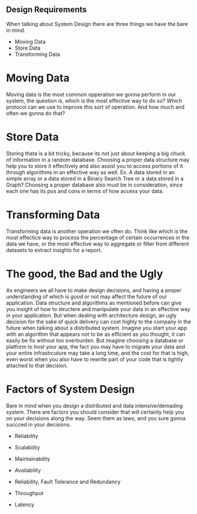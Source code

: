 ## Design Requirements

When talking about System Design there are three things we have the bare in mind.

- Moving Data
- Store Data
- Transforming Data

# Moving Data

Moving data is the most common opperation we gonna perform in our system, the question is, which is the most effective way to do so?
Which protocol can we use to improve this sort of operation. And how much and often we gonna do that?

# Store Data

Storing thata is a bit tricky, because its not just about keeping a big chuck of information in a random database.
Choosing a proper data structure may help you to store it effectively and also assist you to access portions of it through algorithms in an effective way as well.
Ex. A data stored in an simple array or a data stored in a Binary Search Tree or a data stored in a Graph?
Choosing a proper database also must be in consideration, since each one has its pos and cons in terms of how access your data.

# Transforming Data

Transforming data is another operation we often do. Think like which is the most effectice way to process the percentage of certain occurrences in the data we have, or the most effective way to aggregate or filter from different datasets to extract insights for a report.

# The good, the Bad and the Ugly

As engineers we all have to make design decisions, and having a proper understanding of which is good or not may affect the future of our application.
Data structure and algorithms as mentioned before can give you insight of how to structere and manipulate your data in an effective way in your application. But when dealing with architecture design, an ugly decision for the sake of quick delivery can cost highly to the company in the future when talking about a distributed system.
Imagine you start your app with an algorithm that appears not to be as efficient as you thought, it can easily be fix without too overburden. But imagine choosing a database or platform to host your app, the fact you may have to migrate your data and your entire infrastrcuture may take a long time, and the cost for that is high, even worst when you also have to rewrite part of your code that is tightly attached to that decision.

# Factors of System Design

Bare in mind when you design a distributed and data intensive/demading system.
There are factors you should consider that will certainly help you on your decisions along the way. Seem them as laws, and you sure gonna succced in your decisions.

- Reliability
- Scalability
- Maintainability



- Availability
- Reliability, Fault Tolerance and Redundancy
- Throughput
- Latency
